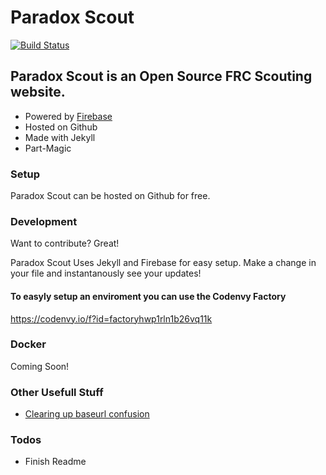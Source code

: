 # Paradox Scout
[![Build Status](https://travis-ci.org/Paradox2102/paradox_scout.svg?branch=gh-pages)](https://travis-ci.org/Paradox2102/paradox_scout)

## Paradox Scout is an Open Source FRC Scouting website.
  - Powered by [Firebase](https://firebase.google.com/)
  - Hosted on Github
  - Made with Jekyll
  - Part-Magic

### Setup

Paradox Scout can be hosted on Github for free.

### Development

Want to contribute? Great!

Paradox Scout Uses Jekyll and Firebase for easy setup.
Make a change in your file and instantanously see your updates!

#### To easyly setup an enviroment you can use the Codenvy Factory 
https://codenvy.io/f?id=factoryhwp1rln1b26vq11k

### Docker
Coming Soon!



### Other Usefull Stuff

* [Clearing up baseurl confusion](https://byparker.com/blog/2014/clearing-up-confusion-around-baseurl/)

### Todos

 - Finish Readme
